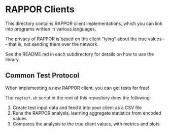 RAPPOR Clients
==============

This directory contains RAPPOR client implementations, which you can link into
programs written in various languages.

The privacy of RAPPOR is based on the client "lying" about the true values --
that is, not sending them over the network.

See the README.md in each subdirectory for details on how to use the library.

Common Test Protocol
--------------------

When implementing a new RAPPOR client, you can get tests for free!

The `regtest.sh` script in the root of this repository does the following:

1) Create test input data and feed it into your client as a CSV file
2) Runs the RAPPOR analysis, learning aggregate statistics from encoded values
3) Compares the analysis to the true client values, with metrics and plots

<!-- TODO: more details -->








